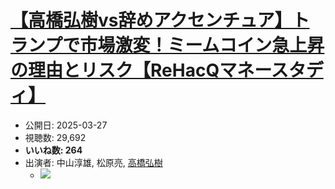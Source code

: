 # [【高橋弘樹vs辞めアクセンチュア】トランプで市場激変！ミームコイン急上昇の理由とリスク【ReHacQマネースタディ】](https://www.youtube.com/watch?v=HAoPI9TBCIM)
-   公開日: 2025-03-27
-   視聴数: 29,692
-   **いいね数: 264**
-   出演者: 中山淳雄, 松原亮, [高橋弘樹](/rehacq_fan/people/高橋弘樹 "wikilink")
    - [![](https://img.youtube.com/vi/HAoPI9TBCIM/hqdefault.jpg)](https://www.youtube.com/watch?v=HAoPI9TBCIM)
